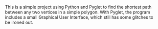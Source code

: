This is a simple project using Python and Pyglet to find the shortest path between any two vertices in a simple polygon.
With Pyglet, the program includes a small Graphical User Interface, which still has some glitches to be ironed out.
